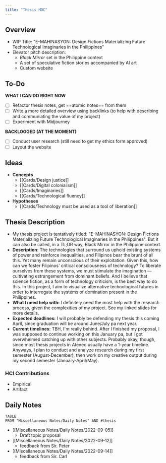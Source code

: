 ```yaml
---
title: "Thesis MOC"
---
```

## Overview
- WIP Title: "E-MAHINASYON: Design Fictions Materializing Future Technological Imaginaries in the Philippines"
- Elevator pitch description: 
	- *Black Mirror* set in the Philippine context
	- A set of speculative fiction stories accompanied by AI art
	- Custom website

## To-Do
**WHAT I CAN DO RIGHT NOW**
- [ ] Refactor thesis notes, get ==atomic notes== from them
- [ ] Write a more detailed overview using backlinks (to help with describing and communiating the value of my project)
- [ ] Experiment with Midjourney

**BACKLOGGED (AT THE MOMENT)**
- [ ] Conduct user research (still need to get my ethics form approved)
- [ ] Layout the website

## Ideas
- **Concepts**
	- [[Cards/Design justice]]
	- [[Cards/Digital colonialism]]
	- [[Cards/Imaginaries]]
	- [[Cards/Technological fluency]]
- **Hypotheses**
	- [[Cards/Technology must be used as a tool of liberation]]

## Thesis Description
- My thesis project is tentatively titled: "E-MAHINASYON: Design Fictions Materializing Future Technological Imaginaries in the Philippines". But it can also be called, in a TL;DR way, Black Mirror in the Philippine context.
- **Description:** The technologies that surround us uphold existing systems of power and reinforce inequalities, and Filipinos bear the brunt of all this. Yet many remain unconscious of their exploitation. Given this, how can we foster Filipinos' critical consciousness of technology? To liberate ourselves from these systems, we must stimulate the imagination — cultivating estrangement from dominant beliefs. And I believe that science fiction, as a form of technology criticism, is the best way to do this. In this project, I aim to visualize alternative technological futures in order to interrogate the systems of domination present in the Philippines.
- **What I need help with:** I definitely need the most help with the research process, given the complexities of my project. See my linked slides for more details.
- **Expected deadlines:** I will probably be defending my thesis this coming April, since graduation will be around June/July pa next year.
- **Current timelines:** TBH, I'm really behind. After I finished my proposal, I was supposed to continue working on this January pa, but I got overwhelmed catching up with other subjects. Probably okay, though, since most thesis projects in Ateneo usually have a 1-year timeline. Anyways, I plan to conduct and analyze research during my first semester (August-December), then work on my creative output during my second semester (January-April/May).

### HCI Contributions
- Empirical 
- Artifact


## Daily Notes
```dataview
TABLE
FROM "Miscellaneous Notes/Daily Notes" AND #thesis
```


- [[Miscellaneous Notes/Daily Notes/2022-09-05]]
	- Draft topic proposal
- [[Miscellaneous Notes/Daily Notes/2022-09-12]]
	- feedback from Sir. Peter
- [[Miscellaneous Notes/Daily Notes/2022-09-14]]
	- feedback from Sir. Carl